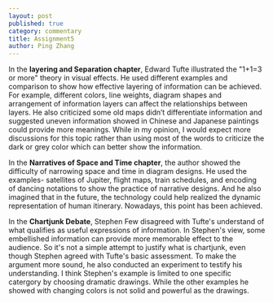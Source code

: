```yaml
---
layout: post
published: true
category: commentary
title: Assignment5
author: Ping Zhang
---
```

In the **layering and Separation chapter**, Edward Tufte illustrated the "1+1=3 or more" theory in visual effects. He used different examples and comparison to show how effective layering of information can be achieved. For example, different colors, line weights, diagram shapes and arrangement of information layers can affect the relationships between layers.  He also criticized some old maps didn’t differentiate information and suggested uneven information showed in Chinese and Japanese paintings could provide more meanings. While in my opinion, I would expect more discussions for this topic rather than using most of the words to criticize the dark or grey color which can better show the information. 

In the **Narratives of Space and Time chapter**, the author showed the difficulty of narrowing space and time in diagram designs. He used the examples- satellites of Jupiter, flight maps, train schedules, and encoding of dancing notations to show the practice of narrative designs. And he also imagined that in the future, the technology could help realized the dynamic representation of human itinerary. Nowadays, this point has been achieved. 

In the **Chartjunk Debate**, Stephen Few disagreed with Tufte's understand of what qualifies as useful expressions of information. In Stephen's view, some embellished information can provide more memorable effect to the audience. So it's not a simple attempt to justify what is chartjunk, even though Stephen agreed with Tufte's basic assessment. To make the argument more sound, he also conducted an experiment to testify his understanding. I think Stephen's example is limited to one specific catergory by choosing dramatic drawings. While the other examples he showed with changing colors is not solid and powerful as the drawings.

